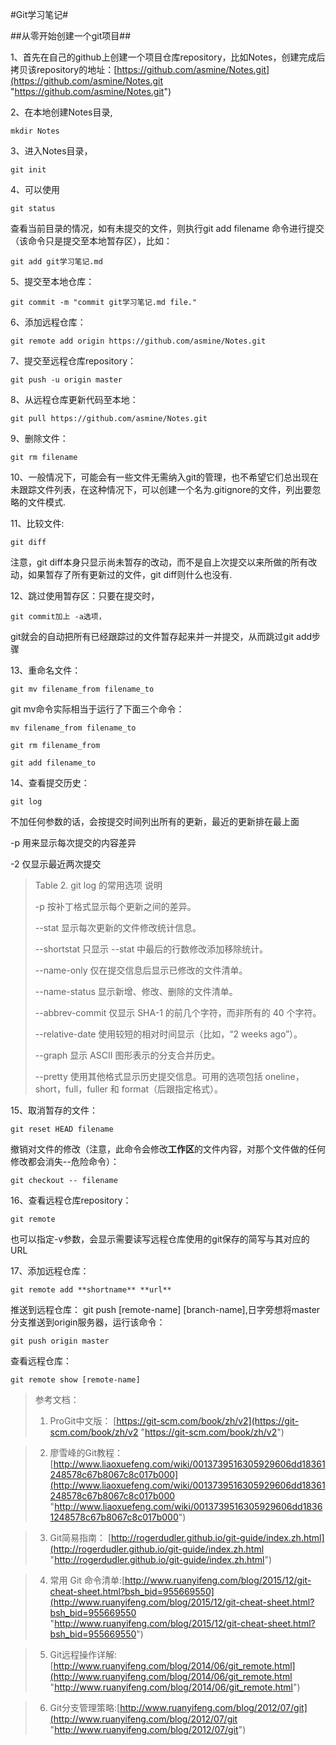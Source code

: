 #Git学习笔记#

##从零开始创建一个git项目##

1、首先在自己的github上创建一个项目仓库repository，比如Notes，创建完成后拷贝该repository的地址：[https://github.com/asmine/Notes.git](https://github.com/asmine/Notes.git "https://github.com/asmine/Notes.git")

2、在本地创建Notes目录, 

	mkdir Notes

3、进入Notes目录，

	git init

4、可以使用

	git status
查看当前目录的情况，如有未提交的文件，则执行git add filename 命令进行提交（该命令只是提交至本地暂存区），比如：
 
	git add git学习笔记.md

5、提交至本地仓库：

	git commit -m "commit git学习笔记.md file."

6、添加远程仓库：

	git remote add origin https://github.com/asmine/Notes.git

7、提交至远程仓库repository：

	git push -u origin master 

8、从远程仓库更新代码至本地：

	git pull https://github.com/asmine/Notes.git

9、删除文件：

	git rm filename

10、一般情况下，可能会有一些文件无需纳入git的管理，也不希望它们总出现在未跟踪文件列表，在这种情况下，可以创建一个名为.gitignore的文件，列出要忽略的文件模式.

11、比较文件:

	git diff

注意，git diff本身只显示尚未暂存的改动，而不是自上次提交以来所做的所有改动，如果暂存了所有更新过的文件，git diff则什么也没有.

12、跳过使用暂存区：只要在提交时， 

	git commit加上 -a选项，

git就会的自动把所有已经跟踪过的文件暂存起来并一并提交，从而跳过git add步骤

13、重命名文件：

	git mv filename_from filename_to

   git mv命令实际相当于运行了下面三个命令：

	mv filename_from filename_to

	git rm filename_from

	git add filename_to

14、查看提交历史：

	git log

不加任何参数的话，会按提交时间列出所有的更新，最近的更新排在最上面

  -p  用来显示每次提交的内容差异

  -2  仅显示最近两次提交

> Table 2. git log 的常用选项	说明
> 
> -p  按补丁格式显示每个更新之间的差异。
> 
> --stat  显示每次更新的文件修改统计信息。
> 
> --shortstat  只显示 --stat 中最后的行数修改添加移除统计。
> 
> --name-only  仅在提交信息后显示已修改的文件清单。
> 
> --name-status  显示新增、修改、删除的文件清单。
> 
> --abbrev-commit  仅显示 SHA-1 的前几个字符，而非所有的 40 个字符。
> 
> --relative-date  使用较短的相对时间显示（比如，“2 weeks ago”）。
> 
> --graph  显示 ASCII 图形表示的分支合并历史。
> 
> --pretty  使用其他格式显示历史提交信息。可用的选项包括 oneline，short，full，fuller 和 format（后跟指定格式）。

15、取消暂存的文件：

	git reset HEAD filename

   撤销对文件的修改（注意，此命令会修改**工作区**的文件内容，对那个文件做的任何修改都会消失--危险命令）：

	git checkout -- filename

16、查看远程仓库repository： 

	git remote

也可以指定-v参数，会显示需要读写远程仓库使用的git保存的简写与其对应的URL

17、添加远程仓库：
 
    git remote add **shortname** **url** 
 
   推送到远程仓库： git push [remote-name] [branch-name],日字旁想将master分支推送到origin服务器，运行该命令：

    git push origin master

   查看远程仓库：

	git remote show [remote-name]



> 参考文档：
> 
>1. ProGit中文版：
[https://git-scm.com/book/zh/v2](https://git-scm.com/book/zh/v2 "https://git-scm.com/book/zh/v2")

>2.  廖雪峰的Git教程： 
[http://www.liaoxuefeng.com/wiki/0013739516305929606dd18361248578c67b8067c8c017b000](http://www.liaoxuefeng.com/wiki/0013739516305929606dd18361248578c67b8067c8c017b000 "http://www.liaoxuefeng.com/wiki/0013739516305929606dd18361248578c67b8067c8c017b000")

>3. Git简易指南：
[http://rogerdudler.github.io/git-guide/index.zh.html](http://rogerdudler.github.io/git-guide/index.zh.html "http://rogerdudler.github.io/git-guide/index.zh.html")

>4. 常用 Git 命令清单:[http://www.ruanyifeng.com/blog/2015/12/git-cheat-sheet.html?bsh_bid=955669550](http://www.ruanyifeng.com/blog/2015/12/git-cheat-sheet.html?bsh_bid=955669550 "http://www.ruanyifeng.com/blog/2015/12/git-cheat-sheet.html?bsh_bid=955669550")

>5. Git远程操作详解:[http://www.ruanyifeng.com/blog/2014/06/git_remote.html](http://www.ruanyifeng.com/blog/2014/06/git_remote.html "http://www.ruanyifeng.com/blog/2014/06/git_remote.html")

>6. Git分支管理策略:[http://www.ruanyifeng.com/blog/2012/07/git](http://www.ruanyifeng.com/blog/2012/07/git "http://www.ruanyifeng.com/blog/2012/07/git")